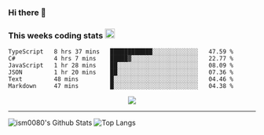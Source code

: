 ### Hi there 👋

<!--START_SECTION:giphy-->
<!--END_SECTION:giphy-->

### This weeks coding stats <img src="https://media1.giphy.com/media/LmNwrBhejkK9EFP504/giphy.gif?cid=ecf05e4723nsktnyyj53u162g7cy5rjqfg6gz06kxdg5y55g&rid=giphy.gif" width="20" height="20" />
<!--START_SECTION:waka-->

```text
TypeScript   8 hrs 37 mins   ████████████░░░░░░░░░░░░░   47.59 %
C#           4 hrs 7 mins    █████▓░░░░░░░░░░░░░░░░░░░   22.77 %
JavaScript   1 hr 28 mins    ██░░░░░░░░░░░░░░░░░░░░░░░   08.09 %
JSON         1 hr 20 mins    ██░░░░░░░░░░░░░░░░░░░░░░░   07.36 %
Text         48 mins         █░░░░░░░░░░░░░░░░░░░░░░░░   04.46 %
Markdown     47 mins         █░░░░░░░░░░░░░░░░░░░░░░░░   04.38 %
```

<!--END_SECTION:waka-->

<!--START_SECTION:comicstrip-->
<p align="center">
 <a href="https://xkcd.com/">
 <img src="https://imgs.xkcd.com/comics/mystery_asterisk_destination.png" />
</a>
</p>
<!--END_SECTION:comicstrip-->

---

![ism0080's Github Stats](https://github-readme-stats.vercel.app/api?username=ism0080&show_icons=true%hide_border=true&hide=issues)
![Top Langs](https://github-readme-stats.vercel.app/api/top-langs/?username=ism0080&layout=compact)

<!--
**ism0080/ism0080** is a ✨ _special_ ✨ repository because its `README.md` (this file) appears on your GitHub profile.

Here are some ideas to get you started:

- 🔭 I’m currently working on ...
- 🌱 I’m currently learning ...
- 👯 I’m looking to collaborate on ...
- 🤔 I’m looking for help with ...
- 💬 Ask me about ...
- 📫 How to reach me: ...
- 😄 Pronouns: ...
- ⚡ Fun fact: ...
-->
